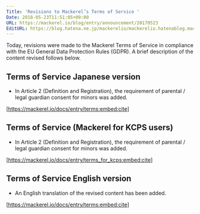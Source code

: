 ```yaml
---
Title: 'Revisions to Mackerel’s Terms of Service '
Date: 2018-05-23T11:51:05+09:00
URL: https://mackerel.io/blog/entry/announcement/20170523
EditURL: https://blog.hatena.ne.jp/mackerelio/mackerelio.hatenablog.mackerel.io/atom/entry/17391345971645647673
---
```


Today, revisions were made to the Mackerel Terms of Service in compliance with the EU General Data Protection Rules (GDPR). A brief description of the content revised follows below.

## Terms of Service  Japanese version
- In Article 2 (Definition and Registration), the requirement of parental / legal guardian consent for minors was added.

[https://mackerel.io/docs/entry/terms:embed:cite]

## Terms of Service (Mackerel for KCPS users)
- In Article 2 (Definition and Registration), the requirement of parental / legal guardian consent for minors was added.

[https://mackerel.io/docs/entry/terms_for_kcps:embed:cite]

## Terms of Service  English version
- An English translation of the revised content has been added.

[https://mackerel.io/docs/entry/terms:embed:cite]
